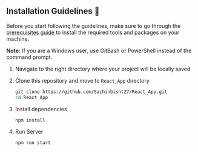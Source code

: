## Installation Guidelines :rocket:

Before you start following the guidelines, make sure to go through the [prerequisites guide](./prerequisites.md) to install the required tools and packages on your machine.

**Note:** If you are a Windows user, use GitBash or PowerShell instead of the command prompt.

1. Navigate to the right directory where your project will be locally saved

2. Clone this repository and move to `React_App` directory
   ```sh
   git clone https://github.com/Sachinbisht27/React_App.git
   cd React_App
   ```

3. Install dependencies
   ```sh
   npm install
   ```


8. Run Server
    ```sh
    npm run start
    ```
